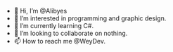 - 👋 Hi, I’m @Alibyes
- 👀 I’m interested in programming and graphic design.
- 🌱 I’m currently learning C#.
- 💞️ I’m looking to collaborate on nothing.
- 📫 How to reach me @WeyDev.
